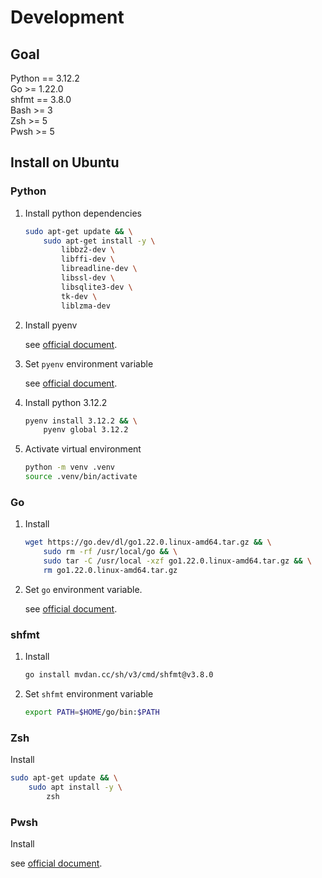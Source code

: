 # Development

## Goal

Python == 3.12.2  
Go >= 1.22.0  
shfmt == 3.8.0  
Bash >= 3  
Zsh >= 5  
Pwsh >= 5  

## Install on Ubuntu

### Python

1. Install python dependencies

    ```sh
    sudo apt-get update && \
        sudo apt-get install -y \
            libbz2-dev \
            libffi-dev \
            libreadline-dev \
            libssl-dev \
            libsqlite3-dev \
            tk-dev \
            liblzma-dev
    ```

2. Install pyenv

    see [official document](https://github.com/pyenv/pyenv).  

3. Set `pyenv` environment variable

    see [official document](https://github.com/pyenv/pyenv).  

3. Install python 3.12.2

    ```sh
    pyenv install 3.12.2 && \
        pyenv global 3.12.2
    ```

4. Activate virtual environment

    ```sh
    python -m venv .venv
    source .venv/bin/activate
    ```

### Go

1. Install

    ```sh
    wget https://go.dev/dl/go1.22.0.linux-amd64.tar.gz && \
        sudo rm -rf /usr/local/go && \
        sudo tar -C /usr/local -xzf go1.22.0.linux-amd64.tar.gz && \
        rm go1.22.0.linux-amd64.tar.gz
    ```

2. Set `go` environment variable.

    see [official document](https://go.dev/doc/install).  

### shfmt

1. Install

    ```sh
    go install mvdan.cc/sh/v3/cmd/shfmt@v3.8.0
    ```

2. Set `shfmt` environment variable

    ```sh
    export PATH=$HOME/go/bin:$PATH
    ```

### Zsh

Install

```sh
sudo apt-get update && \
    sudo apt install -y \
        zsh
```

### Pwsh

Install

see [official document](https://learn.microsoft.com/en-us/powershell/scripting/install/install-ubuntu?view=powershell-7.4).
